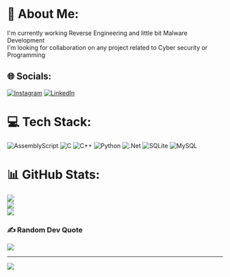 # 💫 About Me:
I'm currently working Reverse Engineering and little bit Malware Development <br>I'm looking for collaboration on any project related to Cyber security or Programming<br>


## 🌐 Socials:
[![Instagram](https://img.shields.io/badge/Instagram-%23E4405F.svg?logo=Instagram&logoColor=white)](https://instagram.com/hammad_nasir95) [![LinkedIn](https://img.shields.io/badge/LinkedIn-%230077B5.svg?logo=linkedin&logoColor=white)](https://linkedin.com/in/hammad-ahmed-cheema-01483228a) 

# 💻 Tech Stack:
![AssemblyScript](https://img.shields.io/badge/assembly%20script-%23000000.svg?style=plastic&logo=assemblyscript&logoColor=white) ![C](https://img.shields.io/badge/c-%2300599C.svg?style=plastic&logo=c&logoColor=white) ![C++](https://img.shields.io/badge/c++-%2300599C.svg?style=plastic&logo=c%2B%2B&logoColor=white) ![Python](https://img.shields.io/badge/python-3670A0?style=plastic&logo=python&logoColor=ffdd54) ![.Net](https://img.shields.io/badge/.NET-5C2D91?style=plastic&logo=.net&logoColor=white) ![SQLite](https://img.shields.io/badge/sqlite-%2307405e.svg?style=plastic&logo=sqlite&logoColor=white) ![MySQL](https://img.shields.io/badge/mysql-4479A1.svg?style=plastic&logo=mysql&logoColor=white)
# 📊 GitHub Stats:
![](https://github-readme-stats.vercel.app/api?username=HammadAhmedCheema&theme=tokyonight&hide_border=false&include_all_commits=true&count_private=true)<br/>
![](https://nirzak-streak-stats.vercel.app/?user=HammadAhmedCheema&theme=tokyonight&hide_border=false)<br/>
![](https://github-readme-stats.vercel.app/api/top-langs/?username=HammadAhmedCheema&theme=tokyonight&hide_border=false&include_all_commits=true&count_private=true&layout=compact)

### ✍️ Random Dev Quote
![](https://quotes-github-readme.vercel.app/api?type=horizontal&theme=radical)

---
[![](https://visitcount.itsvg.in/api?id=HammadAhmedCheema&icon=0&color=0)](https://visitcount.itsvg.in)

<!-- Proudly created with GPRM ( https://gprm.itsvg.in ) -->
